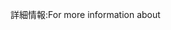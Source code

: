 <span data-ttu-id="09efc-101">詳細情報:</span><span class="sxs-lookup"><span data-stu-id="09efc-101">For more information about</span></span>